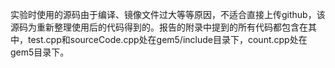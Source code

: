 实验时使用的源码由于编译、镜像文件过大等等原因，不适合直接上传github，该源码为重新整理使用后的代码得到的。报告的附录中提到的所有代码都包含在其中，test.cpp和sourceCode.cpp处在gem5/include目录下，count.cpp处在gem5目录下。
